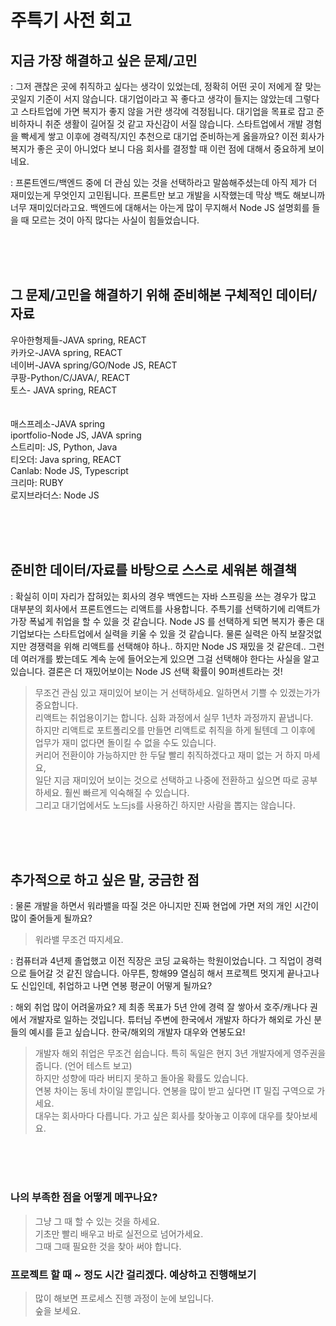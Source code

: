 # 주특기 사전 회고


## 지금 가장 해결하고 싶은 문제/고민

: 그저 괜찮은 곳에 취직하고 싶다는 생각이 있었는데, 정확히 어떤 곳이 저에게 잘 맞는 곳일지 기준이 서지 않습니다.
대기업이라고 꼭 좋다고 생각이 들지는 않았는데 그렇다고 스타트업에 가면 복지가 좋지 않을 거란 생각에 걱정됩니다.
대기업을 목표로 잡고 준비하자니 취준 생활이 길어질 것 같고 자신감이 서질 않습니다.
스타트업에서 개발 경험을 빡세게 쌓고 이후에 경력직/지인 추천으로 대기업 준비하는게 옳을까요?
이전 회사가 복지가 좋은 곳이 아니었다 보니 다음 회사를 결정할 때 이런 점에 대해서 중요하게 보이네요.

: 프론트엔드/백엔드 중에 더 관심 있는 것을 선택하라고 말씀해주셨는데 아직 제가 더 재미있는게 무엇인지 고민됩니다.
프론트만 보고 개발을 시작했는데 막상 백도 해보니까 너무 재미있더라고요.
백엔드에 대해서는 아는게 많이 무지해서 Node JS 설명회를 들을 때 모르는 것이 아직 많다는 사실이 힘들었습니다.

<Br><br><br>

## 그 문제/고민을 해결하기 위해 준비해본 구체적인 데이터/자료
우아한형제들-JAVA spring, REACT <br>
카카오-JAVA spring, REACT <br>
네이버-JAVA spring/GO/Node JS, REACT <br>
쿠팡-Python/C/JAVA/, REACT <br>
토스- JAVA spring, REACT <br>
 <br> <br>
매스프레소-JAVA spring <br>
iportfolio-Node JS, JAVA spring <br>
스트리미: JS, Python, Java <br>
티오더: Java spring, REACT <br>
Canlab: Node JS, Typescript <br>
크리마: RUBY <br>
로지브라더스: Node JS

<Br><br><br>

## 준비한 데이터/자료를 바탕으로 스스로 세워본 해결책
: 확실히 이미 자리가 잡혀있는 회사의 경우 백엔드는 자바 스프링을 쓰는 경우가 많고 대부분의 회사에서 프론트엔드는 리액트를 사용합니다.
주특기를 선택하기에 리액트가 가장 폭넓게 취업을 할 수 있을 것 같습니다.
Node JS 를 선택하게 되면 복지가 좋은 대기업보다는 스타트업에서 실력을 키울 수 있을 것 같습니다.
물론 실력은 아직 보잘것없지만 경쟁력을 위해 리액트를 선택해야 하나.. 하지만 Node JS 재밌을 것 같은데..
그런데 여러개를 봤는데도 계속 눈에 들어오는게 있으면 그걸 선택해야 한다는 사실을 알고 있습니다.
결론은 더 재밌어보이는 Node JS 선택 확률이 90퍼센트라는 것!

> 무조건 관심 있고 재미있어 보이는 거 선택하세요. 일하면서 기쁠 수 있겠는가가 중요합니다. <br>
> 리액트는 취업용이기는 합니다. 심화 과정에서 실무 1년차 과정까지 끝냅니다. <br>
> 하지만 리액트로 포트폴리오를 만들면 리액트로 취직을 하게 될텐데 그 이후에 업무가 재미 없다면 돌이킬 수 없을 수도 있습니다. <br>
> 커리어 전환이야 가능하지만 한 두달 빨리 취직하겠다고 재미 없는 거 하지 마세요, <br>
> 일단 지금 재미있어 보이는 것으로 선택하고 나중에 전환하고 싶으면 따로 공부하세요. 훨씬 빠르게 익숙해질 수 있습니다. <br>
> 그리고 대기업에서도 노드js를 사용하긴 하지만 사람을 뽑지는 않습니다.

<Br><br><br>

## 추가적으로 하고 싶은 말, 궁금한 점
: 물론 개발을 하면서 워라밸을 따질 것은 아니지만 진짜 현업에 가면 저의 개인 시간이 많이 줄어들게 될까요?

> 워라밸 무조건 따지세요. <br>


: 컴퓨터과 4년제 졸업했고 이전 직장은 코딩 교육하는 학원이었습니다. 그 직업이 경력으로 들어갈 것 같진 않습니다.
아무튼, 항해99 열심히 해서 프로젝트 멋지게 끝나고나도 신입인데, 취업하고 나면 연봉 평균이 어떻게 될까요?

: 해외 취업 많이 어려울까요? 제 최종 목표가 5년 안에 경력 잘 쌓아서 호주/캐나다 권에서 개발자로 일하는 것입니다.
튜터님 주변에 한국에서 개발자 하다가 해외로 가신 분들의 예시를 듣고 싶습니다. 한국/해외의 개발자 대우와 연봉도요!

> 개발자 해외 취업은 무조건 쉽습니다. 특히 독일은 현지 3년 개발자에게 영주권을 줍니다. (언어 테스트 보고) <br>
> 하지만 성향에 따라 버티지 못하고 돌아올 확률도 있습니다. <br>
> 연봉 차이는 동네 차이일 뿐입니다. 연봉을 많이 받고 싶다면 IT 밀집 구역으로 가세요. <br>
> 대우는 회사마다 다릅니다. 가고 싶은 회사를 찾아놓고 이후에 대우를 찾아보세요. <br>

<Br><br><br>

### 나의 부족한 점을 어떻게 메꾸나요?
> 그냥 그 때 할 수 있는 것을 하세요. <br>
> 기초만 빨리 배우고 바로 실전으로 넘어가세요. <br>
> 그때 그때 필요한 것을 찾아 써야 합니다. <br>

### 프로젝트 할 때 ~ 정도 시간 걸리겠다. 예상하고 진행해보기
> 많이 해보면 프로세스 진행 과정이 눈에 보입니다. <br>
> 숲을 보세요.

